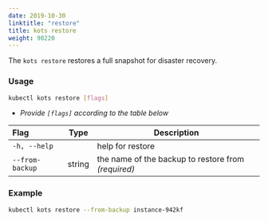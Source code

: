 ```yaml
---
date: 2019-10-30
linktitle: "restore"
title: kots restore
weight: 90220
---
```


The `kots restore` restores a full snapshot for disaster recovery.

### Usage

```bash
kubectl kots restore [flags]
```

- _Provide `[flags]` according to the table below_

| Flag            | Type   | Description                                         |
| :-------------- | ------ | --------------------------------------------------- |
| `-h, --help`    |        | help for restore                                    |
| `--from-backup` | string | the name of the backup to restore from _(required)_ |

### Example

```bash
kubectl kots restore --from-backup instance-942kf
```
